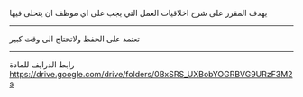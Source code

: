 يهدف المقرر على شرح اخلاقيات العمل التي يجب على اي موظف ان يتحلى فيها

---
تعتمد على الحفظ ولاتحتاج الى وقت كبير

---
رابط الدرايف للمادة
https://drive.google.com/drive/folders/0BxSRS_UXBobYOGRBVG9URzF3M2s
